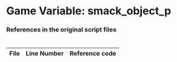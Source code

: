 # Game Variable: smack_object_p
### References in the original script files

#

| File | Line Number | Reference code |
| --- | --- | --- |
